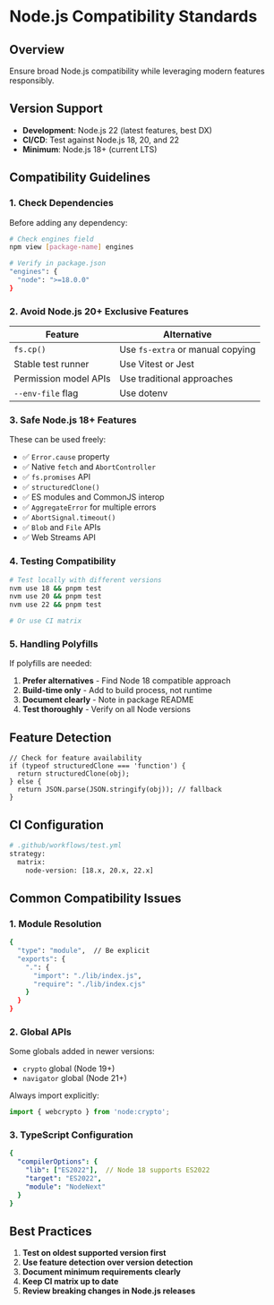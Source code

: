 # Node.js Compatibility Standards

## Overview

Ensure broad Node.js compatibility while leveraging modern features responsibly.

## Version Support

- **Development**: Node.js 22 (latest features, best DX)
- **CI/CD**: Test against Node.js 18, 20, and 22
- **Minimum**: Node.js 18+ (current LTS)

## Compatibility Guidelines

### 1. Check Dependencies

Before adding any dependency:

```bash
# Check engines field
npm view [package-name] engines

# Verify in package.json
"engines": {
  "node": ">=18.0.0"
}
```

### 2. Avoid Node.js 20+ Exclusive Features

| Feature | Alternative |
|---------|-------------|
| `fs.cp()` | Use `fs-extra` or manual copying |
| Stable test runner | Use Vitest or Jest |
| Permission model APIs | Use traditional approaches |
| `--env-file` flag | Use dotenv |

### 3. Safe Node.js 18+ Features

These can be used freely:

- ✅ `Error.cause` property
- ✅ Native `fetch` and `AbortController`
- ✅ `fs.promises` API
- ✅ `structuredClone()`
- ✅ ES modules and CommonJS interop
- ✅ `AggregateError` for multiple errors
- ✅ `AbortSignal.timeout()`
- ✅ `Blob` and `File` APIs
- ✅ Web Streams API

### 4. Testing Compatibility

```bash
# Test locally with different versions
nvm use 18 && pnpm test
nvm use 20 && pnpm test
nvm use 22 && pnpm test

# Or use CI matrix
```

### 5. Handling Polyfills

If polyfills are needed:

1. **Prefer alternatives** - Find Node 18 compatible approach
2. **Build-time only** - Add to build process, not runtime
3. **Document clearly** - Note in package README
4. **Test thoroughly** - Verify on all Node versions

## Feature Detection

```text
// Check for feature availability
if (typeof structuredClone === 'function') {
  return structuredClone(obj);
} else {
  return JSON.parse(JSON.stringify(obj)); // fallback
}
```

## CI Configuration

```bash
# .github/workflows/test.yml
strategy:
  matrix:
    node-version: [18.x, 20.x, 22.x]
```

## Common Compatibility Issues

### 1. Module Resolution

```bash
{
  "type": "module",  // Be explicit
  "exports": {
    ".": {
      "import": "./lib/index.js",
      "require": "./lib/index.cjs"
    }
  }
}
```

### 2. Global APIs

Some globals added in newer versions:

- `crypto` global (Node 19+)
- `navigator` global (Node 21+)

Always import explicitly:

```typescript
import { webcrypto } from 'node:crypto';
```

### 3. TypeScript Configuration

```yaml
{
  "compilerOptions": {
    "lib": ["ES2022"],  // Node 18 supports ES2022
    "target": "ES2022",
    "module": "NodeNext"
  }
}
```

## Best Practices

1. **Test on oldest supported version first**
2. **Use feature detection over version detection**
3. **Document minimum requirements clearly**
4. **Keep CI matrix up to date**
5. **Review breaking changes in Node.js releases**
